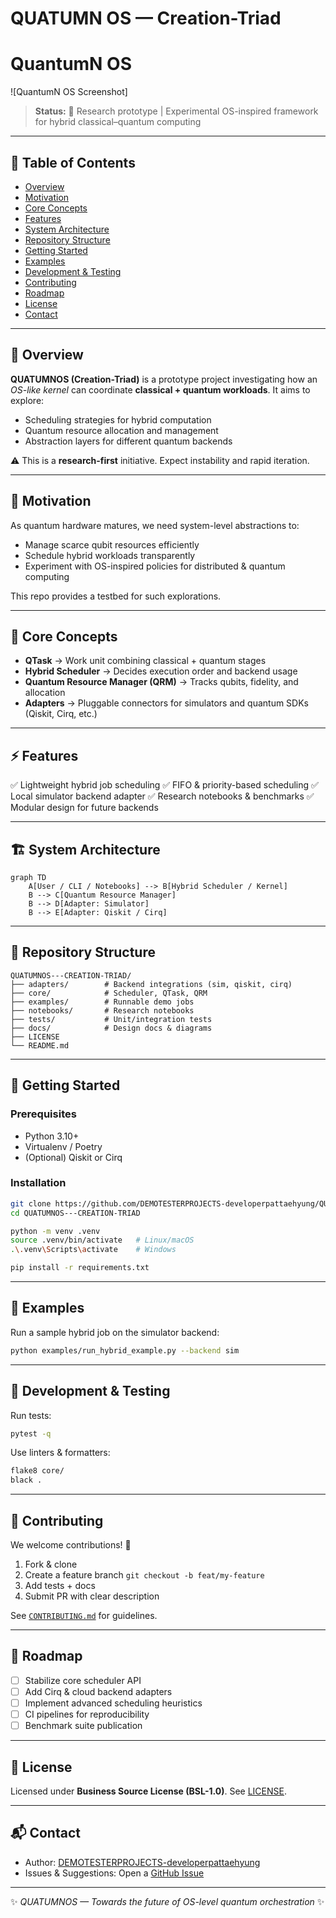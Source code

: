 # QUATUMN    OS — Creation-Triad

# QuantumN OS

![QuantumN OS Screenshot]


> **Status:** 🚧 Research prototype | Experimental OS-inspired framework for hybrid classical–quantum computing

---

## 📑 Table of Contents

* [Overview](#overview)
* [Motivation](#motivation)
* [Core Concepts](#core-concepts)
* [Features](#features)
* [System Architecture](#system-architecture)
* [Repository Structure](#repository-structure)
* [Getting Started](#getting-started)
* [Examples](#examples)
* [Development & Testing](#development--testing)
* [Contributing](#contributing)
* [Roadmap](#roadmap)
* [License](#license)
* [Contact](#contact)

---

## 🌌 Overview

**QUATUMNOS (Creation-Triad)** is a prototype project investigating how an *OS-like kernel* can coordinate **classical + quantum workloads**. It aims to explore:

* Scheduling strategies for hybrid computation
* Quantum resource allocation and management
* Abstraction layers for different quantum backends

⚠️ This is a **research-first** initiative. Expect instability and rapid iteration.

---

## 🎯 Motivation

As quantum hardware matures, we need system-level abstractions to:

* Manage scarce qubit resources efficiently
* Schedule hybrid workloads transparently
* Experiment with OS-inspired policies for distributed & quantum computing

This repo provides a testbed for such explorations.

---

## 🧩 Core Concepts

* **QTask** → Work unit combining classical + quantum stages
* **Hybrid Scheduler** → Decides execution order and backend usage
* **Quantum Resource Manager (QRM)** → Tracks qubits, fidelity, and allocation
* **Adapters** → Pluggable connectors for simulators and quantum SDKs (Qiskit, Cirq, etc.)

---

## ⚡ Features

✅ Lightweight hybrid job scheduling
✅ FIFO & priority-based scheduling
✅ Local simulator backend adapter
✅ Research notebooks & benchmarks
✅ Modular design for future backends

---

## 🏗 System Architecture

```mermaid
graph TD
    A[User / CLI / Notebooks] --> B[Hybrid Scheduler / Kernel]
    B --> C[Quantum Resource Manager]
    B --> D[Adapter: Simulator]
    B --> E[Adapter: Qiskit / Cirq]
```

---

## 📂 Repository Structure

```
QUATUMNOS---CREATION-TRIAD/
├── adapters/        # Backend integrations (sim, qiskit, cirq)
├── core/            # Scheduler, QTask, QRM
├── examples/        # Runnable demo jobs
├── notebooks/       # Research notebooks
├── tests/           # Unit/integration tests
├── docs/            # Design docs & diagrams
├── LICENSE
└── README.md
```

---

## 🚀 Getting Started

### Prerequisites

* Python 3.10+
* Virtualenv / Poetry
* (Optional) Qiskit or Cirq

### Installation

```bash
git clone https://github.com/DEMOTESTERPROJECTS-developerpattaehyung/QUATUMNOS---CREATION-TRIAD.git
cd QUATUMNOS---CREATION-TRIAD

python -m venv .venv
source .venv/bin/activate   # Linux/macOS
.\.venv\Scripts\activate    # Windows

pip install -r requirements.txt
```

---

## 📘 Examples

Run a sample hybrid job on the simulator backend:

```bash
python examples/run_hybrid_example.py --backend sim
```

---

## 🧪 Development & Testing

Run tests:

```bash
pytest -q
```

Use linters & formatters:

```bash
flake8 core/
black .
```

---

## 🤝 Contributing

We welcome contributions! 🚀

1. Fork & clone
2. Create a feature branch `git checkout -b feat/my-feature`
3. Add tests + docs
4. Submit PR with clear description

See [`CONTRIBUTING.md`](./CONTRIBUTING.md) for guidelines.

---

## 📍 Roadmap

* [ ] Stabilize core scheduler API
* [ ] Add Cirq & cloud backend adapters
* [ ] Implement advanced scheduling heuristics
* [ ] CI pipelines for reproducibility
* [ ] Benchmark suite publication

---

## 📜 License

Licensed under **Business Source License (BSL-1.0)**. See [LICENSE](./LICENSE).

---

## 📬 Contact

* Author: [DEMOTESTERPROJECTS-developerpattaehyung](https://github.com/DEMOTESTERPROJECTS-developerpattaehyung)
* Issues & Suggestions: Open a [GitHub Issue](../../issues)

---

✨ *QUATUMNOS — Towards the future of OS-level quantum orchestration* ✨
